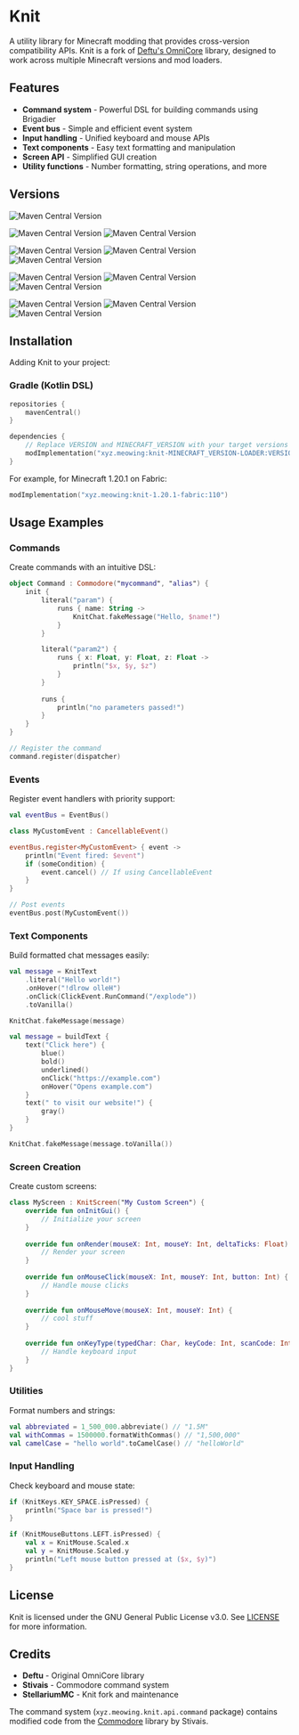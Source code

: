 # Knit

A utility library for Minecraft modding that provides cross-version compatibility APIs. Knit is a fork of [Deftu's OmniCore](https://github.com/Deftu/OmniCore) library, designed to work across multiple Minecraft versions and mod loaders.

## Features

- **Command system** - Powerful DSL for building commands using Brigadier
- **Event bus** - Simple and efficient event system
- **Input handling** - Unified keyboard and mouse APIs
- **Text components** - Easy text formatting and manipulation
- **Screen API** - Simplified GUI creation
- **Utility functions** - Number formatting, string operations, and more

## Versions
![Maven Central Version](https://img.shields.io/maven-central/v/xyz.meowing/knit-1.8.9-forge?label=Knit%201.8.9%20Forge)

![Maven Central Version](https://img.shields.io/maven-central/v/xyz.meowing/knit-1.20.1-fabric?label=Knit%201.20.1%20Fabric)
![Maven Central Version](https://img.shields.io/maven-central/v/xyz.meowing/knit-1.20.1-forge?label=Knit%201.20.1%20Forge)

![Maven Central Version](https://img.shields.io/maven-central/v/xyz.meowing/knit-1.21.5-fabric?label=Knit%201.21.5%20Fabric)
![Maven Central Version](https://img.shields.io/maven-central/v/xyz.meowing/knit-1.21.5-forge?label=Knit%201.21.5%20Forge)
![Maven Central Version](https://img.shields.io/maven-central/v/xyz.meowing/knit-1.21.5-neoforge?label=Knit%201.21.5%20NeoForge)

![Maven Central Version](https://img.shields.io/maven-central/v/xyz.meowing/knit-1.21.7-fabric?label=Knit%201.21.7%20Fabric)
![Maven Central Version](https://img.shields.io/maven-central/v/xyz.meowing/knit-1.21.7-forge?label=Knit%201.21.7%20Forge)
![Maven Central Version](https://img.shields.io/maven-central/v/xyz.meowing/knit-1.21.7-neoforge?label=Knit%201.21.7%20NeoForge)

![Maven Central Version](https://img.shields.io/maven-central/v/xyz.meowing/knit-1.21.9-fabric?label=Knit%201.21.9%20Fabric)
![Maven Central Version](https://img.shields.io/maven-central/v/xyz.meowing/knit-1.21.9-forge?label=Knit%201.21.9%20Forge)
![Maven Central Version](https://img.shields.io/maven-central/v/xyz.meowing/knit-1.21.9-neoforge?label=Knit%201.21.9%20NeoForge)

## Installation

Adding Knit to your project:

### Gradle (Kotlin DSL)

```kotlin
repositories {
    mavenCentral()
}

dependencies {
    // Replace VERSION and MINECRAFT_VERSION with your target versions
    modImplementation("xyz.meowing:knit-MINECRAFT_VERSION-LOADER:VERSION")
}
```

For example, for Minecraft 1.20.1 on Fabric:
```kotlin
modImplementation("xyz.meowing:knit-1.20.1-fabric:110")
```

## Usage Examples

### Commands

Create commands with an intuitive DSL:

```kotlin
object Command : Commodore("mycommand", "alias") {
    init {
        literal("param") {
            runs { name: String ->
                KnitChat.fakeMessage("Hello, $name!")
            }
        }

        literal("param2") {
            runs { x: Float, y: Float, z: Float ->
                println("$x, $y, $z")
            }
        }
        
        runs { 
            println("no parameters passed!")
        }
    }
}

// Register the command
command.register(dispatcher)
```

### Events

Register event handlers with priority support:

```kotlin
val eventBus = EventBus()

class MyCustomEvent : CancellableEvent()

eventBus.register<MyCustomEvent> { event ->
    println("Event fired: $event")
    if (someCondition) {
        event.cancel() // If using CancellableEvent
    }
}

// Post events
eventBus.post(MyCustomEvent())
```

### Text Components

Build formatted chat messages easily:

```kotlin
val message = KnitText
    .literal("Hello world!")
    .onHover("!dlrow olleH")
    .onClick(ClickEvent.RunCommand("/explode"))
    .toVanilla()

KnitChat.fakeMessage(message)

val message = buildText {
    text("Click here") {
        blue()
        bold()
        underlined()
        onClick("https://example.com")
        onHover("Opens example.com")
    }
    text(" to visit our website!") {
        gray()
    }
}

KnitChat.fakeMessage(message.toVanilla())
```

### Screen Creation

Create custom screens:

```kotlin
class MyScreen : KnitScreen("My Custom Screen") {
    override fun onInitGui() {
        // Initialize your screen
    }
    
    override fun onRender(mouseX: Int, mouseY: Int, deltaTicks: Float) {
        // Render your screen
    }
    
    override fun onMouseClick(mouseX: Int, mouseY: Int, button: Int) {
        // Handle mouse clicks
    }
    
    override fun onMouseMove(mouseX: Int, mouseY: Int) {
        // cool stuff
    }
    
    override fun onKeyType(typedChar: Char, keyCode: Int, scanCode: Int) {
        // Handle keyboard input
    }
}
```

### Utilities

Format numbers and strings:

```kotlin
val abbreviated = 1_500_000.abbreviate() // "1.5M"
val withCommas = 1500000.formatWithCommas() // "1,500,000"
val camelCase = "hello world".toCamelCase() // "helloWorld"
```

### Input Handling

Check keyboard and mouse state:

```kotlin
if (KnitKeys.KEY_SPACE.isPressed) {
    println("Space bar is pressed!")
}

if (KnitMouseButtons.LEFT.isPressed) {
    val x = KnitMouse.Scaled.x
    val y = KnitMouse.Scaled.y
    println("Left mouse button pressed at ($x, $y)")
}
```

## License

Knit is licensed under the GNU General Public License v3.0. See [LICENSE](LICENSE) for more information.

## Credits

- **Deftu** - Original OmniCore library
- **Stivais** - Commodore command system
- **StellariumMC** - Knit fork and maintenance

The command system (`xyz.meowing.knit.api.command` package) contains modified code from the [Commodore](https://github.com/Stivais/Commodore) library by Stivais.